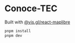 # Conoce-TEC

Built with [@vis.gl/react-maplibre](https://visgl.github.io/react-maplibre/)

```sh
pnpm install
pnpm dev
```

